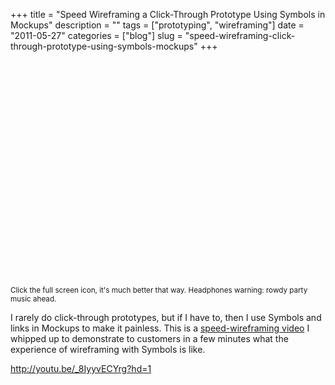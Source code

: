 +++
title = "Speed Wireframing a Click-Through Prototype Using Symbols in Mockups"
description = ""
tags = ["prototyping", "wireframing"]
date = "2011-05-27"
categories = ["blog"]
slug = "speed-wireframing-click-through-prototype-using-symbols-mockups"
+++



  <div class="video">
<object width="610" height="347"><param name="movie" value="https://www.youtube.com/v/_8IyyvECYrg?fs=1&amp;hl=en_US&amp;hd=1"></param><param name="allowFullScreen" value="true"></param><param name="allowscriptaccess" value="always"></param><embed src="https://www.youtube.com/v/_8IyyvECYrg?fs=1&amp;hl=en_US&amp;hd=1" type="application/x-shockwave-flash" width="610" height="347" allowscriptaccess="always" allowfullscreen="true"></embed></object></div>
<p><small>Click the full screen icon, it's much better that way. Headphones warning: rowdy party music ahead.</small></p>
<p>I rarely do click-through prototypes, but if I have to, then I use Symbols and links in Mockups to make it painless. This is a <a href="http://youtu.be/_8IyyvECYrg?hd=1">speed-wireframing video</a> I whipped up to demonstrate to customers in a few minutes what the experience of wireframing with Symbols is like.</p>
    
  <a href="http://youtu.be/_8IyyvECYrg?hd=1">http://youtu.be/_8IyyvECYrg?hd=1</a>
